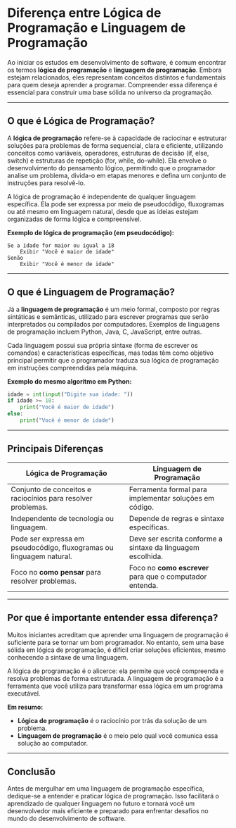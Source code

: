 
# Diferença entre Lógica de Programação e Linguagem de Programação

Ao iniciar os estudos em desenvolvimento de software, é comum encontrar os termos **lógica de programação** e **linguagem de programação**. Embora estejam relacionados, eles representam conceitos distintos e fundamentais para quem deseja aprender a programar. Compreender essa diferença é essencial para construir uma base sólida no universo da programação.

---

## O que é Lógica de Programação?

A **lógica de programação** refere-se à capacidade de raciocinar e estruturar soluções para problemas de forma sequencial, clara e eficiente, utilizando conceitos como variáveis, operadores, estruturas de decisão (if, else, switch) e estruturas de repetição (for, while, do-while). Ela envolve o desenvolvimento do pensamento lógico, permitindo que o programador analise um problema, divida-o em etapas menores e defina um conjunto de instruções para resolvê-lo.

A lógica de programação é independente de qualquer linguagem específica. Ela pode ser expressa por meio de pseudocódigo, fluxogramas ou até mesmo em linguagem natural, desde que as ideias estejam organizadas de forma lógica e compreensível.

**Exemplo de lógica de programação (em pseudocódigo):**
```
Se a idade for maior ou igual a 18
    Exibir "Você é maior de idade"
Senão
    Exibir "Você é menor de idade"
```

---

## O que é Linguagem de Programação?

Já a **linguagem de programação** é um meio formal, composto por regras sintáticas e semânticas, utilizado para escrever programas que serão interpretados ou compilados por computadores. Exemplos de linguagens de programação incluem Python, Java, C, JavaScript, entre outras.

Cada linguagem possui sua própria sintaxe (forma de escrever os comandos) e características específicas, mas todas têm como objetivo principal permitir que o programador traduza sua lógica de programação em instruções compreendidas pela máquina.

**Exemplo do mesmo algoritmo em Python:**
```python
idade = int(input("Digite sua idade: "))
if idade >= 18:
    print("Você é maior de idade")
else:
    print("Você é menor de idade")
```

---

## Principais Diferenças

| Lógica de Programação                        | Linguagem de Programação                  |
|----------------------------------------------|-------------------------------------------|
| Conjunto de conceitos e raciocínios para resolver problemas. | Ferramenta formal para implementar soluções em código. |
| Independente de tecnologia ou linguagem.     | Depende de regras e sintaxe específicas.  |
| Pode ser expressa em pseudocódigo, fluxogramas ou linguagem natural. | Deve ser escrita conforme a sintaxe da linguagem escolhida. |
| Foco no **como pensar** para resolver problemas. | Foco no **como escrever** para que o computador entenda. |

---

## Por que é importante entender essa diferença?

Muitos iniciantes acreditam que aprender uma linguagem de programação é suficiente para se tornar um bom programador. No entanto, sem uma base sólida em lógica de programação, é difícil criar soluções eficientes, mesmo conhecendo a sintaxe de uma linguagem.

A lógica de programação é o alicerce: ela permite que você compreenda e resolva problemas de forma estruturada. A linguagem de programação é a ferramenta que você utiliza para transformar essa lógica em um programa executável.

**Em resumo:**  
- **Lógica de programação** é o raciocínio por trás da solução de um problema.
- **Linguagem de programação** é o meio pelo qual você comunica essa solução ao computador.

---

## Conclusão

Antes de mergulhar em uma linguagem de programação específica, dedique-se a entender e praticar lógica de programação. Isso facilitará o aprendizado de qualquer linguagem no futuro e tornará você um desenvolvedor mais eficiente e preparado para enfrentar desafios no mundo do desenvolvimento de software.
```
